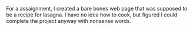 For a assaignment, I created a bare bones web page that was supposed to be a recipe for lasagna.  I have no idea how to cook, but figured I could complete the project anyway with nonsense words.
